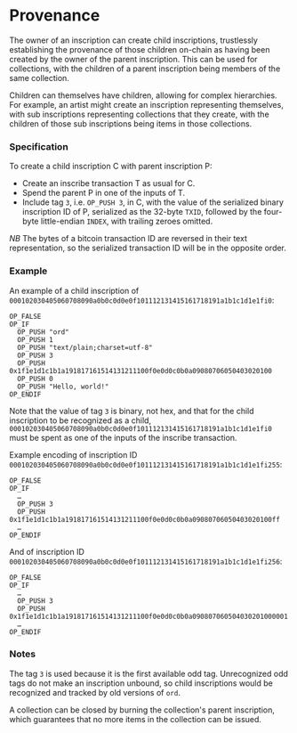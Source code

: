 Provenance
==========

The owner of an inscription can create child inscriptions, trustlessly
establishing the provenance of those children on-chain as having been created
by the owner of the parent inscription. This can be used for collections, with
the children of a parent inscription being members of the same collection.

Children can themselves have children, allowing for complex hierarchies. For
example, an artist might create an inscription representing themselves, with
sub inscriptions representing collections that they create, with the children
of those sub inscriptions being items in those collections.

### Specification

To create a child inscription C with parent inscription P:

- Create an inscribe transaction T as usual for C.
- Spend the parent P in one of the inputs of T.
- Include tag `3`, i.e. `OP_PUSH 3`, in C, with the value of the serialized
  binary inscription ID of P, serialized as the 32-byte `TXID`, followed by the
  four-byte little-endian `INDEX`, with trailing zeroes omitted.

_NB_ The bytes of a bitcoin transaction ID are reversed in their text
representation, so the serialized transaction ID will be in the opposite order.

### Example

An example of a child inscription of
`000102030405060708090a0b0c0d0e0f101112131415161718191a1b1c1d1e1fi0`:

```
OP_FALSE
OP_IF
  OP_PUSH "ord"
  OP_PUSH 1
  OP_PUSH "text/plain;charset=utf-8"
  OP_PUSH 3
  OP_PUSH 0x1f1e1d1c1b1a191817161514131211100f0e0d0c0b0a09080706050403020100
  OP_PUSH 0
  OP_PUSH "Hello, world!"
OP_ENDIF
```

Note that the value of tag `3` is binary, not hex, and that for the child
inscription to be recognized as a child,
`000102030405060708090a0b0c0d0e0f101112131415161718191a1b1c1d1e1fi0` must be
spent as one of the inputs of the inscribe transaction.

Example encoding of inscription ID
`000102030405060708090a0b0c0d0e0f101112131415161718191a1b1c1d1e1fi255`:

```
OP_FALSE
OP_IF
  …
  OP_PUSH 3
  OP_PUSH 0x1f1e1d1c1b1a191817161514131211100f0e0d0c0b0a09080706050403020100ff
  …
OP_ENDIF
```

And of inscription ID `000102030405060708090a0b0c0d0e0f101112131415161718191a1b1c1d1e1fi256`:

```
OP_FALSE
OP_IF
  …
  OP_PUSH 3
  OP_PUSH 0x1f1e1d1c1b1a191817161514131211100f0e0d0c0b0a090807060504030201000001
  …
OP_ENDIF
```

### Notes

The tag `3` is used because it is the first available odd tag. Unrecognized odd
tags do not make an inscription unbound, so child inscriptions would be
recognized and tracked by old versions of `ord`.

A collection can be closed by burning the collection's parent inscription,
which guarantees that no more items in the collection can be issued.
